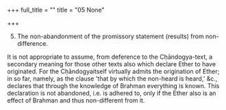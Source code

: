 +++
full_title = ""
title = "05 None"

+++


5. The non-abandonment of the promissory statement (results) from non-difference.

It is not appropriate to assume, from deference to the Cḥāndogya-text, a secondary meaning for those other texts also which declare Ether to have originated. For the Cḥāndogyaitself virtually admits the origination of Ether; in so far, namely, as the clause 'that by which the non-heard is heard,' &c., declares that through the knowledge of Brahman everything is known. This declaration is not abandoned, i.e. is adhered to, only if the Ether also is an effect of Brahman and thus non-different from it.

